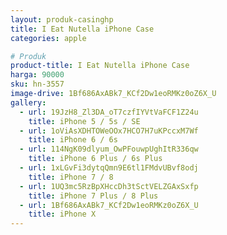 ```yaml
---
layout: produk-casinghp
title: I Eat Nutella iPhone Case
categories: apple

# Produk
product-title: I Eat Nutella iPhone Case
harga: 90000
sku: hn-3557
image-drive: 1Bf686AxABk7_KCf2Dw1eoRMKz0oZ6X_U
gallery:
  - url: 19JzH8_Zl3DA_oT7czfIYVtVaFCF1Z24u
    title: iPhone 5 / 5s / SE
  - url: 1oViAsXDHTOWeOOx7HCO7H7uKPccxM7Wf
    title: iPhone 6 / 6s
  - url: 114NgK09dlyum_OwPFouwpUghItR336qw
    title: iPhone 6 Plus / 6s Plus
  - url: 1xLGvFi3dytqQmn9E6tl1FMdvUBvf8odj
    title: iPhone 7 / 8
  - url: 1UQ3mc5RzBpXHccDh3tSctVELZGAxSxfp
    title: iPhone 7 Plus / 8 Plus
  - url: 1Bf686AxABk7_KCf2Dw1eoRMKz0oZ6X_U
    title: iPhone X
---
```

